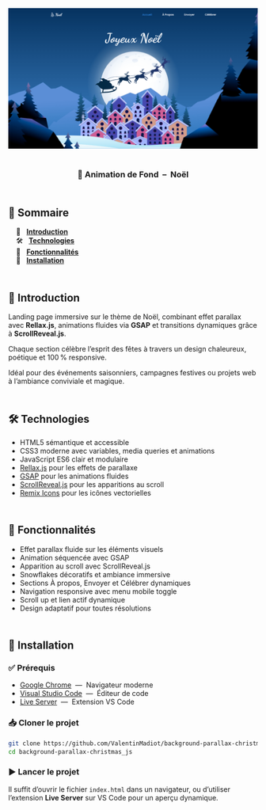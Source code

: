 <div align="center">
  <a href="https://background-parallax-christmas.netlify.app/" target="_blank">
    <img src=".docs/preview.png" alt="Aperçu du projet Christmas Parallax" />
  </a>
  </br></br>
  <h3 align="center">🎄 Animation de Fond &nbsp;–&nbsp; Noël</h3>
</div>

## <br /> 📌 Sommaire

&nbsp;&nbsp;&nbsp; 🎨 &nbsp; [**Introduction**](#introduction)<br />
&nbsp;&nbsp;&nbsp; 🛠️ &nbsp; [**Technologies**](#technologies)<br />
&nbsp;&nbsp;&nbsp; 🎯 &nbsp; [**Fonctionnalités**](#fonctionnalités)<br />
&nbsp;&nbsp;&nbsp; 🚀 &nbsp; [**Installation**](#installation)<br />

## <br /> <a name="introduction">🎨 Introduction</a>

Landing page immersive sur le thème de Noël, combinant effet parallax avec **Rellax.js**, animations fluides via **GSAP** et transitions dynamiques grâce à **ScrollReveal.js**.

Chaque section célèbre l’esprit des fêtes à travers un design chaleureux, poétique et 100 % responsive.

Idéal pour des événements saisonniers, campagnes festives ou projets web à l’ambiance conviviale et magique.

## <br /> <a name="technologies">🛠️ Technologies</a>

- HTML5 sémantique et accessible
- CSS3 moderne avec variables, media queries et animations
- JavaScript ES6 clair et modulaire
- [Rellax.js](https://dixonandmoe.com/rellax/) pour les effets de parallaxe
- [GSAP](https://greensock.com/gsap/) pour les animations fluides
- [ScrollReveal.js](https://scrollrevealjs.org/) pour les apparitions au scroll
- [Remix Icons](https://remixicon.com/) pour les icônes vectorielles

## <br /> <a name="fonctionnalités">🎯 Fonctionnalités</a>

- Effet parallax fluide sur les éléments visuels
- Animation séquencée avec GSAP
- Apparition au scroll avec ScrollReveal.js
- Snowflakes décoratifs et ambiance immersive
- Sections À propos, Envoyer et Célébrer dynamiques
- Navigation responsive avec menu mobile toggle
- Scroll up et lien actif dynamique
- Design adaptatif pour toutes résolutions

## <br /> <a name="installation">🚀 Installation</a>

### ✅ Prérequis

- [Google Chrome](https://www.google.com/) &nbsp;—&nbsp; Navigateur moderne
- [Visual Studio Code](https://code.visualstudio.com/) &nbsp;—&nbsp; Éditeur de code
- [Live Server](https://marketplace.visualstudio.com/items?itemName=ritwickdey.LiveServer) &nbsp;—&nbsp; Extension VS Code

### 📥 Cloner le projet

```bash
git clone https://github.com/ValentinMadiot/background-parallax-christmas_js
cd background-parallax-christmas_js
```

### ▶️ Lancer le projet

Il suffit d’ouvrir le fichier `index.html` dans un navigateur, ou d’utiliser l’extension **Live Server** sur VS Code pour un aperçu dynamique.
